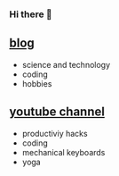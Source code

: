 ### Hi there 👋

## [blog](https://nosarthur.github.io/)
- science and technology
- coding
- hobbies
## [youtube channel](https://www.youtube.com/channel/UCEkwn6bsFS5p11KoBymEn-Q/featured)
- productiviy hacks
- coding
- mechanical keyboards
- yoga


<!--
**nosarthur/nosarthur** is a ✨ _special_ ✨ repository because its `README.md` (this file) appears on your GitHub profile.

Here are some ideas to get you started:

- 🔭 I’m currently working on ...
- 🌱 I’m currently learning ...
- 👯 I’m looking to collaborate on ...
- 🤔 I’m looking for help with ...
- 💬 Ask me about ...
- 📫 How to reach me: ...
- 😄 Pronouns: ...
- ⚡ Fun fact: ...
-->
